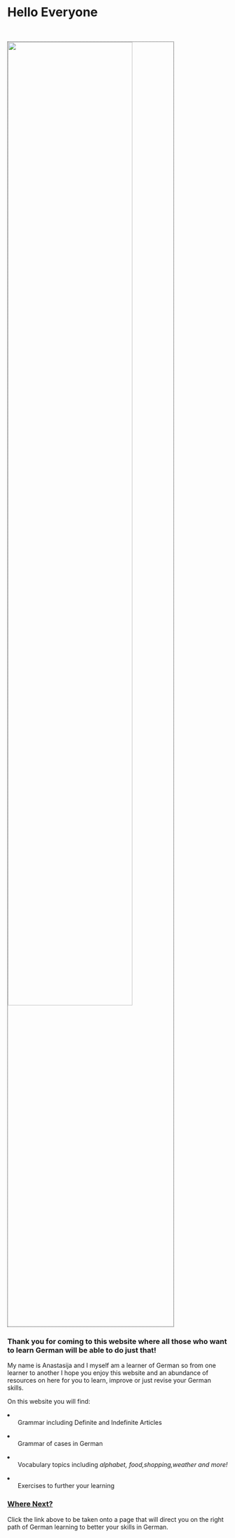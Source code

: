 <h1> Hello Everyone </h1>
<br>
<p><img style=" width:75%;border:1px dotted black;"
    src="https://www.rijnhoven.nl/files/duitsland-vlag.jpg" /></p>

<h3> Thank you for coming to this website where all those who want to learn German will be able to do just that!</h3>

<p> My name is Anastasija and I myself am a learner of German so from one learner to another I hope you enjoy this website and an abundance of resources on here for you to learn, improve or just revise your German skills. </p>

<p> On this website you will find: 
  <li> <ol> Grammar including Definite and Indefinite Articles </ol> </li>
  <li> <ol> Grammar of cases in German </ol> </li>
  <li> <ol> Vocabulary topics including <i>alphabet, food,shopping,weather and more! </i> </ol> </li>
 <li> <ol> Exercises to further your learning </ol> </li>
    </p>   
  
   <h3> <a href="WhereNext.html">Where Next? </a> </h3>
   
  <p> Click the link above to be taken onto a page that will direct you on the right path of German learning to better your skills in German. </p>


